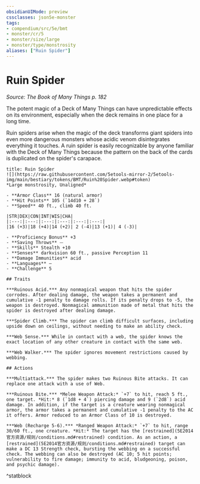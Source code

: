 ```yaml
---
obsidianUIMode: preview
cssclasses: json5e-monster
tags:
- compendium/src/5e/bmt
- monster/cr/5
- monster/size/large
- monster/type/monstrosity
aliases: ["Ruin Spider"]
---
```

# Ruin Spider
*Source: The Book of Many Things p. 182*  

The potent magic of a Deck of Many Things can have unpredictable effects on its environment, especially when the deck remains in one place for a long time.

Ruin spiders arise when the magic of the deck transforms giant spiders into even more dangerous monsters whose acidic venom disintegrates everything it touches. A ruin spider is easily recognizable by anyone familiar with the Deck of Many Things because the pattern on the back of the cards is duplicated on the spider's carapace.

```ad-statblock
title: Ruin Spider
![](https://raw.githubusercontent.com/5etools-mirror-2/5etools-img/main/bestiary/tokens/BMT/Ruin%20Spider.webp#token)
*Large monstrosity, Unaligned*

- **Armor Class** 16 (natural armor)
- **Hit Points** 105 (`14d10 + 28`)
- **Speed** 40 ft., climb 40 ft.

|STR|DEX|CON|INT|WIS|CHA|
|:---:|:---:|:---:|:---:|:---:|:---:|
|16 (+3)|18 (+4)|14 (+2)| 2 (-4)|13 (+1)| 4 (-3)|

- **Proficiency Bonus** +3
- **Saving Throws** ⏤
- **Skills** Stealth +10
- **Senses** darkvision 60 ft., passive Perception 11
- **Damage Immunities** acid
- **Languages** —
- **Challenge** 5

## Traits

***Ruinous Acid.*** Any nonmagical weapon that hits the spider corrodes. After dealing damage, the weapon takes a permanent and cumulative -1 penalty to damage rolls. If its penalty drops to -5, the weapon is destroyed. Nonmagical ammunition made of metal that hits the spider is destroyed after dealing damage.

***Spider Climb.*** The spider can climb difficult surfaces, including upside down on ceilings, without needing to make an ability check.

***Web Sense.*** While in contact with a web, the spider knows the exact location of any other creature in contact with the same web.

***Web Walker.*** The spider ignores movement restrictions caused by webbing.

## Actions

***Multiattack.*** The spider makes two Ruinous Bite attacks. It can replace one attack with a use of Web.

***Ruinous Bite.*** *Melee Weapon Attack:* `+7` to hit, reach 5 ft., one target. *Hit:* 8 (`1d8 + 4`) piercing damage and 9 (`2d8`) acid damage. In addition, if the target is a creature wearing nonmagical armor, the armor takes a permanent and cumulative -1 penalty to the AC it offers. Armor reduced to an Armor Class of 10 is destroyed.

***Web (Recharge 5-6).*** *Ranged Weapon Attack:* `+7` to hit, range 30/60 ft., one creature. *Hit:* The target has the [restrained](5E2014官方资源/规则/conditions.md#restrained) condition. As an action, a [restrained](5E2014官方资源/规则/conditions.md#restrained) target can make a DC 13 Strength check, bursting the webbing on a successful check. The webbing can also be destroyed (AC 10; 5 hit points; vulnerability to fire damage; immunity to acid, bludgeoning, poison, and psychic damage).
```
^statblock